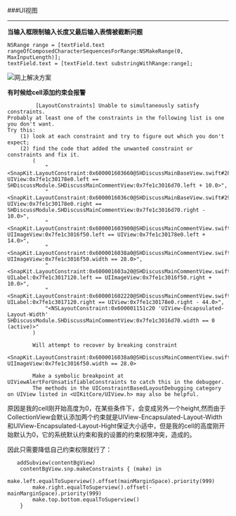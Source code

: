 ###UI视图

*****


**当输入框限制输入长度又最后输入表情被截断问题**

	NSRange range = [textField.text rangeOfComposedCharacterSequencesForRange:NSMakeRange(0, MaxInputLength)];
	textField.text = [textField.text substringWithRange:range];

	
![网上解决方案](https://blog.csdn.net/BUG_delete/article/details/90694630)


**有时候给cell添加约束会报警**

			 [LayoutConstraints] Unable to simultaneously satisfy constraints.
	Probably at least one of the constraints in the following list is one you don't want. 
	Try this: 
		(1) look at each constraint and try to figure out which you don't expect; 
		(2) find the code that added the unwanted constraint or constraints and fix it. 
			(
			    "<SnapKit.LayoutConstraint:0x600001603660@SHDiscussMainBaseView.swift#28 UIView:0x7fe1c30178e0.left == SHDiscussModule.SHDiscussMainCommentView:0x7fe1c3016d70.left + 10.0>",
			    "<SnapKit.LayoutConstraint:0x6000016036c0@SHDiscussMainBaseView.swift#29 UIView:0x7fe1c30178e0.right == SHDiscussModule.SHDiscussMainCommentView:0x7fe1c3016d70.right - 10.0>",
			    "<SnapKit.LayoutConstraint:0x600001603900@SHDiscussMainCommentView.swift#29 UIImageView:0x7fe1c3016f50.left == UIView:0x7fe1c30178e0.left + 14.0>",
			    "<SnapKit.LayoutConstraint:0x6000016038a0@SHDiscussMainCommentView.swift#31 UIImageView:0x7fe1c3016f50.width == 28.0>",
			    "<SnapKit.LayoutConstraint:0x600001603a20@SHDiscussMainCommentView.swift#35 UILabel:0x7fe1c3017120.left == UIImageView:0x7fe1c3016f50.right + 10.0>",
			    "<SnapKit.LayoutConstraint:0x600001602220@SHDiscussMainCommentView.swift#36 UILabel:0x7fe1c3017120.right == UIView:0x7fe1c30178e0.right - 44.0>",
			    "<NSLayoutConstraint:0x600001151c20 'UIView-Encapsulated-Layout-Width' SHDiscussModule.SHDiscussMainCommentView:0x7fe1c3016d70.width == 0   (active)>"
			)
			
			Will attempt to recover by breaking constraint 
			<SnapKit.LayoutConstraint:0x6000016038a0@SHDiscussMainCommentView.swift#31 UIImageView:0x7fe1c3016f50.width == 28.0>
			
			Make a symbolic breakpoint at UIViewAlertForUnsatisfiableConstraints to catch this in the debugger.
			The methods in the UIConstraintBasedLayoutDebugging category on UIView listed in <UIKitCore/UIView.h> may also be helpful.
			
原因是我的cell刚开始高度为0，在某些条件下，会变成另外一个height,然而由于CollectionView会默认添加两个约束就是UIView-Encapsulated-Layout-Width 和UIView-Encapsulated-Layout-Hight保证大小适中，但是我的cell的高度刚开始默认为0，它的系统默认约束和我的设置的约束权限冲突，造成的。

因此只需要降低自己约束权限就行了：

	   addSubview(contentBgView)
        contentBgView.snp.makeConstraints { (make) in
            make.left.equalToSuperview().offset(mainMarginSpace).priority(999)
            make.right.equalToSuperview().offset(-mainMarginSpace).priority(999)
            make.top.bottom.equalToSuperview()
        }



